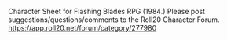 Character Sheet for Flashing Blades RPG (1984.) Please post suggestions/questions/comments to the Roll20 Character Forum. https://app.roll20.net/forum/category/277980
